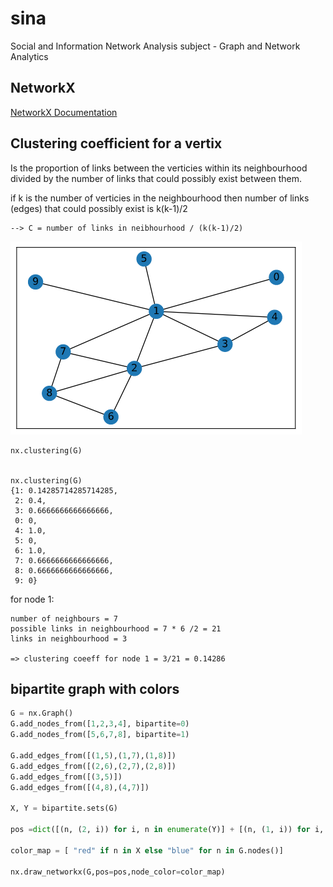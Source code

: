 # sina
Social and Information Network Analysis subject - Graph and Network Analytics


## NetworkX
 
[NetworkX Documentation](https://networkx.github.io/documentation/networkx-1.10/tutorial/tutorial.html)

## Clustering coefficient for a vertix

Is the proportion of links between the verticies within its neighbourhood divided by the number of links that could possibly exist between them. 

if k is the number of verticies in the neighbourhood
then number of links (edges) that could possibly exist is k(k-1)/2

```
--> C = number of links in neibhourhood / (k(k-1)/2)
```

![graph](images/01-test-clustering-coeff.png)

``` 
nx.clustering(G)


nx.clustering(G)
{1: 0.14285714285714285,
 2: 0.4,
 3: 0.6666666666666666,
 0: 0,
 4: 1.0,
 5: 0,
 6: 1.0,
 7: 0.6666666666666666,
 8: 0.6666666666666666,
 9: 0}

 ```

 for node 1: 
 
    number of neighbours = 7
    possible links in neighbourhood = 7 * 6 /2 = 21 
    links in neighbourhood = 3 

    => clustering coeeff for node 1 = 3/21 = 0.14286


## bipartite graph with colors

```python
G = nx.Graph()
G.add_nodes_from([1,2,3,4], bipartite=0)
G.add_nodes_from([5,6,7,8], bipartite=1)

G.add_edges_from([(1,5),(1,7),(1,8)])
G.add_edges_from([(2,6),(2,7),(2,8)])
G.add_edges_from([(3,5)])
G.add_edges_from([(4,8),(4,7)])

X, Y = bipartite.sets(G)

pos =dict([(n, (2, i)) for i, n in enumerate(Y)] + [(n, (1, i)) for i, n in enumerate(X)])

color_map = [ "red" if n in X else "blue" for n in G.nodes()]

nx.draw_networkx(G,pos=pos,node_color=color_map)
```
